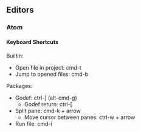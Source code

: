 ## Editors


### Atom

#### Keyboard Shortcuts

Builtin:
- Open file in project: cmd-t
- Jump to opened files: cmd-b

Packages:
- Godef: ctrl-] (alt-cmd-g)
  + Godef return: ctrl-[
- Split pane: cmd-k + arrow
  + Move cursor between panes: ctrl-w + arrow
- Run file: cmd-i
